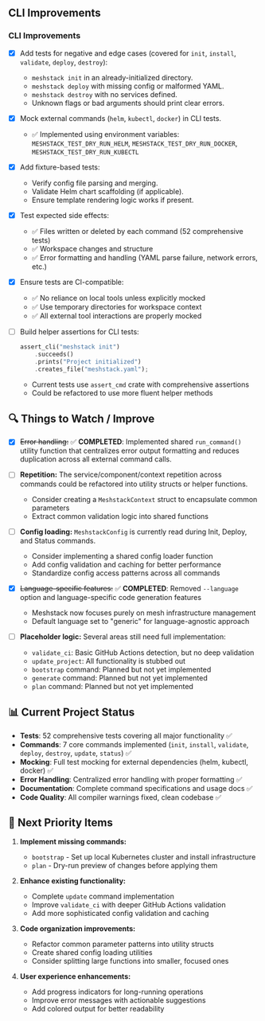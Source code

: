 ## CLI Improvements

### CLI Improvements

- [x] Add tests for negative and edge cases (covered for `init`, `install`, `validate`, `deploy`, `destroy`):
  - `meshstack init` in an already-initialized directory.
  - `meshstack deploy` with missing config or malformed YAML.
  - `meshstack destroy` with no services defined.
  - Unknown flags or bad arguments should print clear errors.

- [x] Mock external commands (`helm`, `kubectl`, `docker`) in CLI tests.
  - ✅ Implemented using environment variables: `MESHSTACK_TEST_DRY_RUN_HELM`, `MESHSTACK_TEST_DRY_RUN_DOCKER`, `MESHSTACK_TEST_DRY_RUN_KUBECTL`

- [x] Add fixture-based tests:
  - Verify config file parsing and merging.
  - Validate Helm chart scaffolding (if applicable).
  - Ensure template rendering logic works if present.

- [x] Test expected side effects:
  - ✅ Files written or deleted by each command (52 comprehensive tests)
  - ✅ Workspace changes and structure
  - ✅ Error formatting and handling (YAML parse failure, network errors, etc.)

- [x] Ensure tests are CI-compatible:
  - ✅ No reliance on local tools unless explicitly mocked
  - ✅ Use temporary directories for workspace context
  - ✅ All external tool interactions are properly mocked

- [ ] Build helper assertions for CLI tests:
  ```rust
  assert_cli("meshstack init")
      .succeeds()
      .prints("Project initialized")
      .creates_file("meshstack.yaml");
  ```
  - Current tests use `assert_cmd` crate with comprehensive assertions
  - Could be refactored to use more fluent helper methods

## 🔍 Things to Watch / Improve

- [x] ~~Error handling:~~
  ✅ **COMPLETED**: Implemented shared `run_command()` utility function that centralizes error output formatting and reduces duplication across all external command calls.

- [ ] **Repetition:**
  The service/component/context repetition across commands could be refactored into utility structs or helper functions.
  - Consider creating a `MeshstackContext` struct to encapsulate common parameters
  - Extract common validation logic into shared functions

- [ ] **Config loading:**
  `MeshstackConfig` is currently read during Init, Deploy, and Status commands.
  - Consider implementing a shared config loader function
  - Add config validation and caching for better performance
  - Standardize config access patterns across all commands

- [x] ~~Language-specific features:~~
  ✅ **COMPLETED**: Removed `--language` option and language-specific code generation features
  - Meshstack now focuses purely on mesh infrastructure management
  - Default language set to "generic" for language-agnostic approach

- [ ] **Placeholder logic:**
  Several areas still need full implementation:
  - `validate_ci`: Basic GitHub Actions detection, but no deep validation
  - `update_project`: All functionality is stubbed out
  - `bootstrap` command: Planned but not yet implemented
  - `generate` command: Planned but not yet implemented
  - `plan` command: Planned but not yet implemented

## 📊 Current Project Status

- **Tests**: 52 comprehensive tests covering all major functionality ✅
- **Commands**: 7 core commands implemented (`init`, `install`, `validate`, `deploy`, `destroy`, `update`, `status`) ✅
- **Mocking**: Full test mocking for external dependencies (helm, kubectl, docker) ✅
- **Error Handling**: Centralized error handling with proper formatting ✅
- **Documentation**: Complete command specifications and usage docs ✅
- **Code Quality**: All compiler warnings fixed, clean codebase ✅

## 🎯 Next Priority Items

1. **Implement missing commands:**
   - `bootstrap` - Set up local Kubernetes cluster and install infrastructure
   - `plan` - Dry-run preview of changes before applying them

2. **Enhance existing functionality:**
   - Complete `update` command implementation
   - Improve `validate_ci` with deeper GitHub Actions validation
   - Add more sophisticated config validation and caching

3. **Code organization improvements:**
   - Refactor common parameter patterns into utility structs
   - Create shared config loading utilities
   - Consider splitting large functions into smaller, focused ones

4. **User experience enhancements:**
   - Add progress indicators for long-running operations
   - Improve error messages with actionable suggestions
   - Add colored output for better readability
